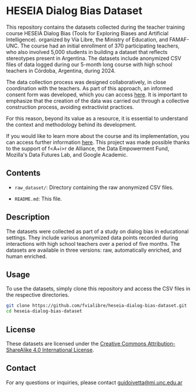 # HESEIA Dialog Bias Dataset

This repository contains the datasets collected during the teacher training course HESEIA Dialog Bias (Tools for Exploring Biases and Artificial Intelligence). organized by Vía Libre, the Ministry of Education, and FAMAF-UNC. The course had an initial enrollment of 370 participating teachers, who also involved 5,000 students in building a dataset that reflects stereotypes present in Argentina. The datasets include anonymized CSV files of data logged during our 5-month long course with high school teachers in Córdoba, Argentina, during 2024.

The data collection process was designed collaboratively, in close coordination with the teachers. As part of this approach, an informed consent form was developed, which you can access [here](https://docs.google.com/document/d/1v7XTX7pFJ8SUv0JbwY5yXsISH61k5GRWdDqWz6PFrls/edit?usp=sharing).
It is important to emphasize that the creation of the data was carried out through a collective construction process, avoiding extractivist practices. 

For this reason, beyond its value as a resource, it is essential to understand the context and methodology behind its development.

If you would like to learn more about the course and its implementation, you can access further information [here](https://www.vialibre.org.ar/masiva-convocatoria-al-curso-de-extension/).
This project was made possible thanks to the support of f<A+i>r de Alliance, the Data Empowerment Fund, Mozilla's Data Futures Lab, and Google Academic.

## Contents

- `raw_dataset/`: Directory containing the raw anonymized CSV files.
<!-- - `auto_enriched_dataset/`: Directory containing the automatically enriched anonymized CSV files. 
- `human_enriched_dataset/`: Directory containing the human enriched anonymized CSV files. -->
- `README.md`: This file.

## Description

The datasets were collected as part of a study on dialog bias in educational settings. They include various anonymized data points recorded during interactions with high school teachers over a period of five months. The datasets are available in three versions: raw, automatically enriched, and human enriched.

## Usage

To use the datasets, simply clone this repository and access the CSV files in the respective directories.

```bash
git clone https://github.com/fvialibre/heseia-dialog-bias-dataset.git
cd heseia-dialog-bias-dataset
```

## License

These datasets are licensed under the [Creative Commons Attribution-ShareAlike 4.0 International License](https://creativecommons.org/licenses/by-sa/4.0/).

## Contact

For any questions or inquiries, please contact guidoivetta@mi.unc.edu.ar
